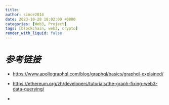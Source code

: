 ```yaml
---
title: 
author: since2014
date: 2023-10-28 18:02:00 +0800
categories: [Web3, Project]
tags: [blockchain, web3, crypto]
render_with_liquid: false
---
```


# *参考链接*

* https://www.apollographql.com/blog/graphql/basics/graphql-explained/

* https://ethereum.org/zh/developers/tutorials/the-graph-fixing-web3-data-querying/

* 
